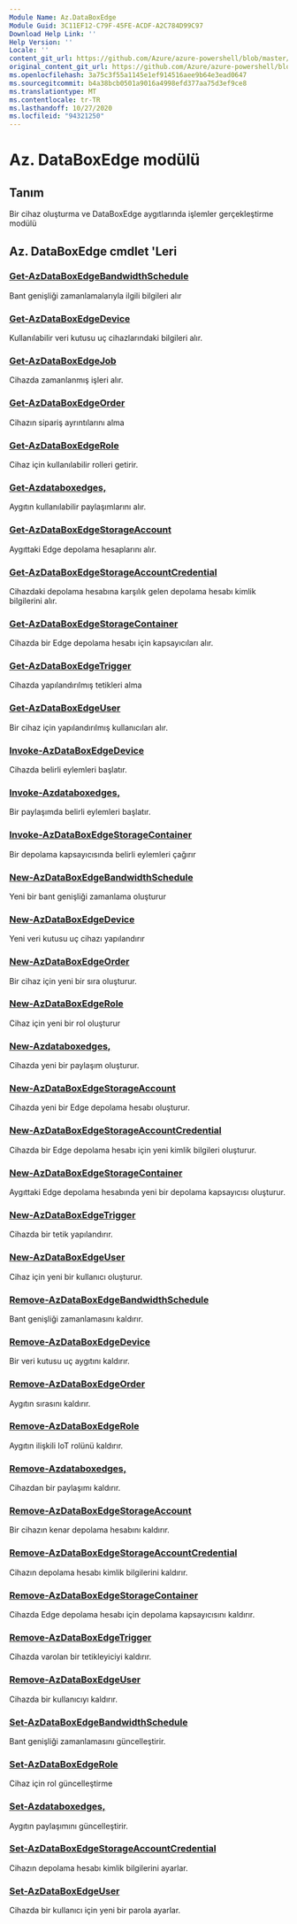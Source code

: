 ```yaml
---
Module Name: Az.DataBoxEdge
Module Guid: 3C11EF12-C79F-45FE-ACDF-A2C784D99C97
Download Help Link: ''
Help Version: ''
Locale: ''
content_git_url: https://github.com/Azure/azure-powershell/blob/master/src/DataBoxEdge/DataBoxEdge/help/Az.DataBoxEdge.md
original_content_git_url: https://github.com/Azure/azure-powershell/blob/master/src/DataBoxEdge/DataBoxEdge/help/Az.DataBoxEdge.md
ms.openlocfilehash: 3a75c3f55a1145e1ef914516aee9b64e3ead0647
ms.sourcegitcommit: b4a38bcb0501a9016a4998efd377aa75d3ef9ce8
ms.translationtype: MT
ms.contentlocale: tr-TR
ms.lasthandoff: 10/27/2020
ms.locfileid: "94321250"
---
```

# Az. DataBoxEdge modülü
## Tanım
Bir cihaz oluşturma ve DataBoxEdge aygıtlarında işlemler gerçekleştirme modülü

## Az. DataBoxEdge cmdlet 'Leri
### [Get-AzDataBoxEdgeBandwidthSchedule](Get-AzDataBoxEdgeBandwidthSchedule.md)
Bant genişliği zamanlamalarıyla ilgili bilgileri alır

### [Get-AzDataBoxEdgeDevice](Get-AzDataBoxEdgeDevice.md)
Kullanılabilir veri kutusu uç cihazlarındaki bilgileri alır.

### [Get-AzDataBoxEdgeJob](Get-AzDataBoxEdgeJob.md)
Cihazda zamanlanmış işleri alır.

### [Get-AzDataBoxEdgeOrder](Get-AzDataBoxEdgeOrder.md)
Cihazın sipariş ayrıntılarını alma

### [Get-AzDataBoxEdgeRole](Get-AzDataBoxEdgeRole.md)
Cihaz için kullanılabilir rolleri getirir.

### [Get-Azdataboxedges,](Get-AzDataBoxEdgeShare.md)
Aygıtın kullanılabilir paylaşımlarını alır.

### [Get-AzDataBoxEdgeStorageAccount](Get-AzDataBoxEdgeStorageAccount.md)
Aygıttaki Edge depolama hesaplarını alır.

### [Get-AzDataBoxEdgeStorageAccountCredential](Get-AzDataBoxEdgeStorageAccountCredential.md)
Cihazdaki depolama hesabına karşılık gelen depolama hesabı kimlik bilgilerini alır.

### [Get-AzDataBoxEdgeStorageContainer](Get-AzDataBoxEdgeStorageContainer.md)
Cihazda bir Edge depolama hesabı için kapsayıcıları alır.

### [Get-AzDataBoxEdgeTrigger](Get-AzDataBoxEdgeTrigger.md)
Cihazda yapılandırılmış tetikleri alma
 

### [Get-AzDataBoxEdgeUser](Get-AzDataBoxEdgeUser.md)
Bir cihaz için yapılandırılmış kullanıcıları alır.

### [Invoke-AzDataBoxEdgeDevice](Invoke-AzDataBoxEdgeDevice.md)
Cihazda belirli eylemleri başlatır.

### [Invoke-Azdataboxedges,](Invoke-AzDataBoxEdgeShare.md)
Bir paylaşımda belirli eylemleri başlatır.

### [Invoke-AzDataBoxEdgeStorageContainer](Invoke-AzDataBoxEdgeStorageContainer.md)
Bir depolama kapsayıcısında belirli eylemleri çağırır

### [New-AzDataBoxEdgeBandwidthSchedule](New-AzDataBoxEdgeBandwidthSchedule.md)
Yeni bir bant genişliği zamanlama oluşturur

### [New-AzDataBoxEdgeDevice](New-AzDataBoxEdgeDevice.md)
Yeni veri kutusu uç cihazı yapılandırır

### [New-AzDataBoxEdgeOrder](New-AzDataBoxEdgeOrder.md)
Bir cihaz için yeni bir sıra oluşturur.

### [New-AzDataBoxEdgeRole](New-AzDataBoxEdgeRole.md)
Cihaz için yeni bir rol oluşturur

### [New-Azdataboxedges,](New-AzDataBoxEdgeShare.md)
Cihazda yeni bir paylaşım oluşturur.

### [New-AzDataBoxEdgeStorageAccount](New-AzDataBoxEdgeStorageAccount.md)
Cihazda yeni bir Edge depolama hesabı oluşturur.

### [New-AzDataBoxEdgeStorageAccountCredential](New-AzDataBoxEdgeStorageAccountCredential.md)
Cihazda bir Edge depolama hesabı için yeni kimlik bilgileri oluşturur.

### [New-AzDataBoxEdgeStorageContainer](New-AzDataBoxEdgeStorageContainer.md)
Aygıttaki Edge depolama hesabında yeni bir depolama kapsayıcısı oluşturur.

### [New-AzDataBoxEdgeTrigger](New-AzDataBoxEdgeTrigger.md)
Cihazda bir tetik yapılandırır.

### [New-AzDataBoxEdgeUser](New-AzDataBoxEdgeUser.md)
Cihaz için yeni bir kullanıcı oluşturur.

### [Remove-AzDataBoxEdgeBandwidthSchedule](Remove-AzDataBoxEdgeBandwidthSchedule.md)
Bant genişliği zamanlamasını kaldırır.

### [Remove-AzDataBoxEdgeDevice](Remove-AzDataBoxEdgeDevice.md)
Bir veri kutusu uç aygıtını kaldırır.

### [Remove-AzDataBoxEdgeOrder](Remove-AzDataBoxEdgeOrder.md)
Aygıtın sırasını kaldırır.

### [Remove-AzDataBoxEdgeRole](Remove-AzDataBoxEdgeRole.md)
Aygıtın ilişkili IoT rolünü kaldırır.

### [Remove-Azdataboxedges,](Remove-AzDataBoxEdgeShare.md)
Cihazdan bir paylaşımı kaldırır.

### [Remove-AzDataBoxEdgeStorageAccount](Remove-AzDataBoxEdgeStorageAccount.md)
Bir cihazın kenar depolama hesabını kaldırır.

### [Remove-AzDataBoxEdgeStorageAccountCredential](Remove-AzDataBoxEdgeStorageAccountCredential.md)
Cihazın depolama hesabı kimlik bilgilerini kaldırır.

### [Remove-AzDataBoxEdgeStorageContainer](Remove-AzDataBoxEdgeStorageContainer.md)
Cihazda Edge depolama hesabı için depolama kapsayıcısını kaldırır.

### [Remove-AzDataBoxEdgeTrigger](Remove-AzDataBoxEdgeTrigger.md)
Cihazda varolan bir tetikleyiciyi kaldırır.

### [Remove-AzDataBoxEdgeUser](Remove-AzDataBoxEdgeUser.md)
Cihazda bir kullanıcıyı kaldırır.

### [Set-AzDataBoxEdgeBandwidthSchedule](Set-AzDataBoxEdgeBandwidthSchedule.md)
Bant genişliği zamanlamasını güncelleştirir.

### [Set-AzDataBoxEdgeRole](Set-AzDataBoxEdgeRole.md)
Cihaz için rol güncelleştirme

### [Set-Azdataboxedges,](Set-AzDataBoxEdgeShare.md)
Aygıtın paylaşımını güncelleştirir.

### [Set-AzDataBoxEdgeStorageAccountCredential](Set-AzDataBoxEdgeStorageAccountCredential.md)
Cihazın depolama hesabı kimlik bilgilerini ayarlar.

### [Set-AzDataBoxEdgeUser](Set-AzDataBoxEdgeUser.md)
Cihazda bir kullanıcı için yeni bir parola ayarlar.

